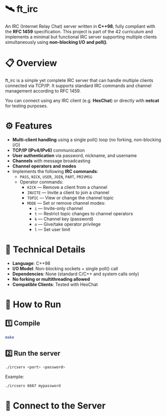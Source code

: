 # 🛰️ **ft_irc**  

An IRC (Internet Relay Chat) server written in **C++98**, fully compliant with the **RFC 1459** specification.
This project is part of the 42 curriculum and implements a minimal but functional IRC server supporting multiple clients simultaneously using **non-blocking I/O** **and poll()**.  

# 📋 **Overview**  

ft_irc is a simple yet complete IRC server that can handle multiple clients connected via TCP/IP.
It supports standard IRC commands and channel management according to RFC 1459.

You can connect using any IRC client (e.g. **HexChat**) or directly with **netcat** for testing purposes.  

# ⚙️ **Features**  

- **Multi-client handling** using a single poll() loop (no forking, non-blocking I/O)
- **TCP/IP (IPv4/IPv6)** communication
- **User authentication** via password, nickname, and username
- **Channels** with message broadcasting
- **Channel operators and modes**
- Implements the following **IRC commands**:
    - `PASS`, `NICK`, `USER`, `JOIN`, `PART`, `PRIVMSG`
    - Operator commands:
        - `KICK` — Remove a client from a channel
        - `INVITE` — Invite a client to join a channel
        - `TOPIC` — View or change the channel topic
        - `MODE` — Set or remove channel modes:
            - `i` — Invite-only channel
            - `t` — Restrict topic changes to channel operators
            - `k` — Channel key (password)
            - `o` — Give/take operator privilege
            - `l` — Set user limit

# 🧠 **Technical Details**  

- **Language**: C++98
- **I/O Model**: Non-blocking sockets + single poll() call  
- **Dependencies**: None (standard C/C++ and system calls only)  
- **No forking or multithreading allowed**  
- **Compatible Clients**: Tested with HexChat

# 🚀 How to Run  

## 1️⃣ Compile  

``` bash
make
```

## 2️⃣ Run the server  

``` bash
./ircserv <port> <password>
```

Example:  

``` bash
./ircserv 6667 mypassword
```

# 💬 Connect to the Server  


